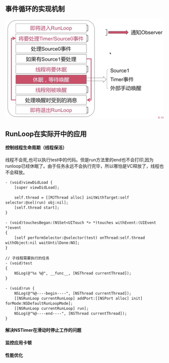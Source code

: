 ## 事件循环的实现机制

![事件循环机制](images/事件循环机制.png)

## RunLoop在实际开中的应用

#### 控制线程生命周期（线程保活）

线程不会死,也可以执行test中的代码。但是run方法里的end也不会打印,因为runloop已经休眠了。由于任务永远不会执行完毕，所以哪怕是VC释放了，线程也不会释放。

    - (void)viewDidLoad {
        [super viewDidLoad];

        self.thread = [[MJThread alloc] initWithTarget:self selector:@sel(run) obj:nil];
        [self.thread start];
    }

    - (void)touchesBegan:(NSSet<UITouch *> *)touches withEvent:(UIEvent *)event
    {
        [self performSelector:@selector(test) onThread:self.thread withObject:nil waitUntilDone:NO];
    }

    // 子线程需要执行的任务
    - (void)test
    {
        NSLog(@"%s %@", __func__, [NSThread currentThread]);
    }

    - (void)run {
        NSLog(@"%@----begin----", [NSThread currentThread]);
        [[NSRunLoop currentRunLoop] addPort:[[NSPort alloc] init] forMode:NSDefaultRunLoopMode];
        [[NSRunLoop currentRunLoop] run];
        NSLog(@"%@----end----", [NSThread currentThread]);
    }


#### 解决NSTimer在滑动时停止工作的问题

#### 监控应用卡顿

#### 性能优化
